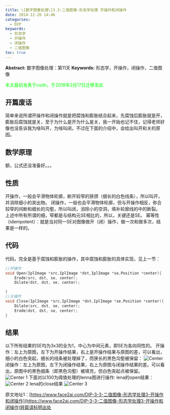 ```yaml
---
title: \[数字图像处理\]3.3:二值图像-形态学处理 开操作和闭操作
date: 2014-12-26 14:46
categories:
  - DIP
keywords:
  - 形态学
  - 开操作
  - 闭操作
  - 二值图像
toc: true
---
```

**Abstract:** 数字图像处理：第11天
**Keywords:** 形态学，开操作，闭操作，二值图像
<!--more-->
<font color="00FF00">本文最初发表于csdn，于2018年2月17日迁移至此</font>
## 开篇废话
简单来说所谓开操作和闭操作就是把腐蚀和膨胀结合起来，先腐蚀后膨胀就是开，膨胀后腐蚀就是关，至于为什么是开为什么是关，我一开始也记不住，记得老师好像也没告诉我为啥叫开，为啥叫闭，不过在下面的介绍中，会给出叫开和关的原因。

## 数学原理
额，公式还没准备好。。。

## 性质
开操作，一般会平滑物体轮廓，断开较窄的狭颈（细长的白色线条），所以叫开，并消除细小的突出物。
闭操作，一般也会平滑物体轮廓，但与开操作相反，弥合较窄的间断和细长的沟壑，所以叫闭，消除小的空洞，填补轮廓线的中的断裂。
上述中所有所谓的细，窄都是与结构元SE相比的，所以，关键还是SE。
幂等性（idempotent）：就是当对同一SE对图像做开（闭）操作，做一次和做多次，结果是一样的。

## 代码

代码，完全是基于腐蚀和膨胀的操作，其中腐蚀和膨胀的具体实现，见上一节：
```c++
//开操作
void Open(IplImage *src,IplImage *dst,IplImage *se,Position *center){
    Erode(src, dst, se, center);
    Dilate(dst, dst, se, center);

}
//关操作
void Close(IplImage *src,IplImage *dst,IplImage *se,Position *center){
    Dilate(src, dst, se, center);
    Erode(dst, dst, se, center);
}
```
## 结果
以下所有结果的SE均为3x3的全为1，中心为中间元素，即SE为各向同性的。
开操作：左上为原图，左下为开操作结果，右上是开操作结果与原图的差，可以看出，细小的白色突起，细长的线条被处理掉了，而狭长的黑色沟壑被保留：
![Center][]
闭操作：左上为原图，左下为闭操作结果，右上为原图与闭操作结果的差。可以看出，原图中的黑色细条（即黑色沟壑）被填充，但白色突起点被保留。
![Center 1][]
下面对以100为阈值处理的lenna图进行操作:
lena的open结果：
![Center 2][]
lena的close结果
![Center 3][]


[Center]: https://tony4ai-1251394096.cos.ap-hongkong.myqcloud.com/blog_images/DIP-3-3-二值图像-形态学处理3-开操作和闭操作/20141226142338730.jpg
[Center 1]: https://tony4ai-1251394096.cos.ap-hongkong.myqcloud.com/blog_images/DIP-3-3-二值图像-形态学处理3-开操作和闭操作/20141226142814593.jpg
[Center 2]: https://tony4ai-1251394096.cos.ap-hongkong.myqcloud.com/blog_images/DIP-3-3-二值图像-形态学处理3-开操作和闭操作/20141226144151824.jpg
[Center 3]: https://tony4ai-1251394096.cos.ap-hongkong.myqcloud.com/blog_images/DIP-3-3-二值图像-形态学处理3-开操作和闭操作/20141226144543531.jpg





原文地址1：[https://www.face2ai.com/DIP-3-3-二值图像-形态学处理3-开操作和闭操作](https://www.face2ai.com/DIP-3-3-二值图像-形态学处理3-开操作和闭操作)转载请标明出处
